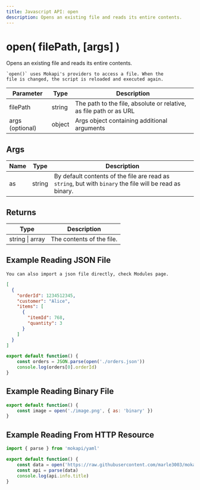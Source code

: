```yaml
---
title: Javascript API: open
description: Opens an existing file and reads its entire contents.
---
```

# open( filePath, [args] )

Opens an existing file and reads its entire contents.

``` box=tip
`open()` uses Mokapi's providers to access a file. When the 
file is changed, the script is reloaded and executed again.
```

| Parameter       | Type   | Description                                                        |
|-----------------|--------|--------------------------------------------------------------------|
| filePath        | string | The path to the file, absolute or relative, as file path or as URL |
| args (optional) | object | Args object containing additional arguments                        |

## Args

| Name       | Type   | Description                                                                                              |
|------------|--------|----------------------------------------------------------------------------------------------------------|
| as         | string | By default contents of the file are read as `string`, but with `binary` the file will be read as binary. |

## Returns

| Type                | Description               |
|---------------------|---------------------------|
| string &#124; array | The contents of the file. |

## Example Reading JSON File

``` box=tip
You can also import a json file directly, check Modules page.
```

```json file=orders.json
[
  {
    "orderId": 1234512345,
    "customer": "Alice",
    "items": [
      {
        "itemId": 768, 
        "quantity": 3
      }
    ]
  }
]
```

```javascript
export default function() {
    const orders = JSON.parse(open('./orders.json'))
    console.log(orders[0].orderId)
}
```

## Example Reading Binary File

```javascript
export default function() {
    const image = open('./image.png', { as: 'binary' })
}
```

## Example Reading From HTTP Resource

```javascript
import { parse } from 'mokapi/yaml'

export default function() {
    const data = open('https://raw.githubusercontent.com/marle3003/mokapi/master/examples/openapi/users.yaml')
    const api = parse(data)
    console.log(api.info.title)
}
```